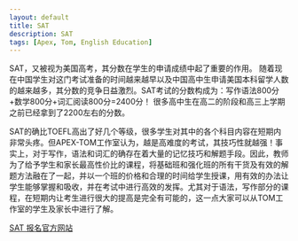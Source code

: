```yaml
---
layout: default
title: SAT
description: SAT
tags: [Apex, Tom, English Education]
---
```

SAT，又被视为美国高考，其分数在学生的申请成绩中起了重要的作用。   随着现在中国学生对这门考试准备的时间越来越早以及中国高中生申请美国本科留学人数的越来越多，其分数的竞争日益激烈。SAT考试的分数构成为：写作语法800分+数学800分+词汇阅读800分=2400分！   很多高中生在高二的阶段和高三上学期之前已经拿到了2200左右的分数。  
  
SAT的确比TOEFL高出了好几个等级，很多学生对其中的各个科目内容在短期内非常头疼。但APEX-TOM工作室认为，越是高难度的考试，其技巧性就越强！事实上，对于写作，语法和词汇的确存在着大量的记忆技巧和解题手段。因此，教师为了给予学生和家长最高性价比的课程，将基础班和强化班的所有干货及有效的解题方法融在了一起，并以一个班的价格和合理的时间给学生授课，用有效的办法让学生能够掌握和吸收，并在考试中进行高效的发挥。尤其对于语法，写作部分的课程，在短期内让考生进行很大的提高是完全有可能的，这一点大家可以从TOM工作室的学生及家长中进行了解。

[SAT 报名官方网站](http://sat.collegeboard.org/)
